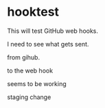 # hooktest

This will test GitHub web hooks.

I need to see what gets sent.

from gihub.

to  the web hook

seems to be working

staging change
